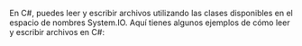 En C#, puedes leer y escribir archivos utilizando las clases disponibles en el espacio de nombres System.IO. Aquí tienes algunos ejemplos de cómo leer y escribir archivos en C#: